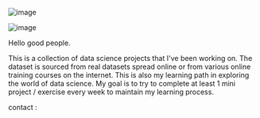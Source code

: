 ![image](https://user-images.githubusercontent.com/20962472/170542368-1ecaa613-6046-4ca8-bd89-9b47bc414801.png)


![image](https://user-images.githubusercontent.com/20962472/170536532-216727b0-b52a-4914-af97-302225914fb4.png)

Hello good people.


This is a collection of data science projects that I've been working on.
The dataset is sourced from real datasets spread online or from various online training courses on the internet.
This is also my learning path in exploring the world of data science. My goal is to try to complete at least 1 mini project / exercise every week to maintain my learning process.

contact :
